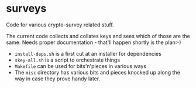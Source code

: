 # surveys

Code for various crypto-survey related stuff. 

The current code collects and collates keys and sees which of those
are the same. Needs proper documentation - that'll happen shortly
is the plan:-) 

- ```install-deps.sh``` is a first cut at an installer for dependencies
- ```skey-all.sh``` is a script to orchestrate things
- ```Makefile``` can be used for bits'n'pieces in various ways
- The ```misc``` directory has various bits and pieces knocked up along
the way in case they prove handy later.


